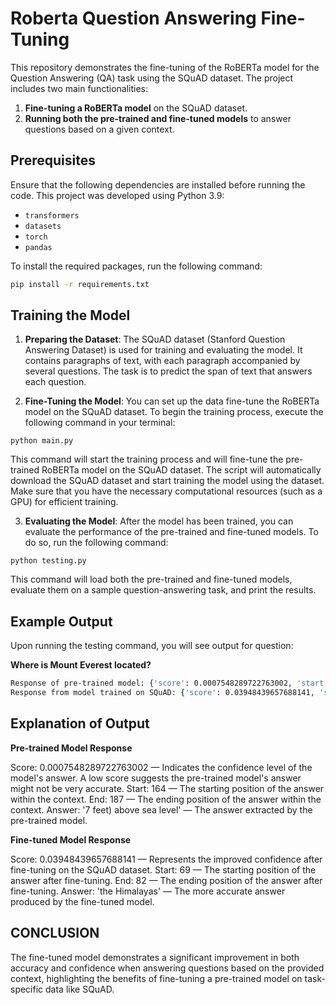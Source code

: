 # Roberta Question Answering Fine-Tuning

This repository demonstrates the fine-tuning of the RoBERTa model for the Question Answering (QA) task using the SQuAD dataset. The project includes two main functionalities:
1. **Fine-tuning a RoBERTa model** on the SQuAD dataset.
2. **Running both the pre-trained and fine-tuned models** to answer questions based on a given context.

## Prerequisites

Ensure that the following dependencies are installed before running the code. This project was developed using Python 3.9:

- `transformers`
- `datasets`
- `torch`
- `pandas`

To install the required packages, run the following command:

```bash
pip install -r requirements.txt
```

## Training the Model
1. **Preparing the Dataset**:
The SQuAD dataset (Stanford Question Answering Dataset) is used for training and evaluating the model. It contains paragraphs of text, with each paragraph accompanied by several questions. The task is to predict the span of text that answers each question.

2. **Fine-Tuning the Model**:
You can set up the data fine-tune the RoBERTa model on the SQuAD dataset. To begin the training process, execute the following command in your terminal:
```commandline
python main.py
```

This command will start the training process and will fine-tune the pre-trained RoBERTa model on the SQuAD dataset. The script will automatically download the SQuAD dataset and start training the model using the dataset. Make sure that you have the necessary computational resources (such as a GPU) for efficient training.

3. **Evaluating the Model**:
After the model has been trained, you can evaluate the performance of the pre-trained and fine-tuned models. To do so, run the following command:
```commandline
python testing.py
```

This command will load both the pre-trained and fine-tuned models, evaluate them on a sample question-answering task, and print the results.

## Example Output
Upon running the testing command, you will see output for question:

**Where is Mount Everest located?**
```bash
Response of pre-trained model: {'score': 0.0007548289722763002, 'start': 164, 'end': 187, 'answer': '7 feet) above sea level'}
Response from model trained on SQuAD: {'score': 0.03948439657688141, 'start': 69, 'end': 82, 'answer': 'the Himalayas'}
```

## Explanation of Output
**Pre-trained Model Response**

Score: 0.0007548289722763002 — Indicates the confidence level of the model's answer. A low score suggests the pre-trained model's answer might not be very accurate.
Start: 164 — The starting position of the answer within the context.
End: 187 — The ending position of the answer within the context.
Answer: '7 feet) above sea level' — The answer extracted by the pre-trained model.

**Fine-tuned Model Response**

Score: 0.03948439657688141 — Represents the improved confidence after fine-tuning on the SQuAD dataset.
Start: 69 — The starting position of the answer after fine-tuning.
End: 82 — The ending position of the answer after fine-tuning.
Answer: 'the Himalayas' — The more accurate answer produced by the fine-tuned model.


## CONCLUSION
The fine-tuned model demonstrates a significant improvement in both accuracy and confidence when answering questions based on the provided context, highlighting the benefits of fine-tuning a pre-trained model on task-specific data like SQuAD.
